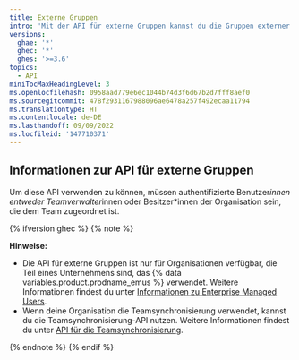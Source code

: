 ```yaml
---
title: Externe Gruppen
intro: 'Mit der API für externe Gruppen kannst du die Gruppen externer Identitätsanbieter anzeigen, die für deine Organisation verfügbar sind, und die Verbindung zwischen externen Gruppen und Teams in deiner Organisation verwalten.'
versions:
  ghae: '*'
  ghec: '*'
  ghes: '>=3.6'
topics:
  - API
miniTocMaxHeadingLevel: 3
ms.openlocfilehash: 0958aad779e6ec1044b74d3f6d67b2d7fff8aef0
ms.sourcegitcommit: 478f2931167988096ae6478a257f492ecaa11794
ms.translationtype: HT
ms.contentlocale: de-DE
ms.lasthandoff: 09/09/2022
ms.locfileid: '147710371'
---
```

## Informationen zur API für externe Gruppen

Um diese API verwenden zu können, müssen authentifizierte Benutzer*innen entweder Teamverwalter*innen oder Besitzer*innen der Organisation sein, die dem Team zugeordnet ist.

{% ifversion ghec %} {% note %}

**Hinweise:** 

- Die API für externe Gruppen ist nur für Organisationen verfügbar, die Teil eines Unternehmens sind, das {% data variables.product.prodname_emus %} verwendet. Weitere Informationen findest du unter [Informationen zu Enterprise Managed Users](/admin/authentication/managing-your-enterprise-users-with-your-identity-provider/about-enterprise-managed-users).
- Wenn deine Organisation die Teamsynchronisierung verwendet, kannst du die Teamsynchronisierung-API nutzen. Weitere Informationen findest du unter [API für die Teamsynchronisierung](#team-synchronization).

{% endnote %} {% endif %}
